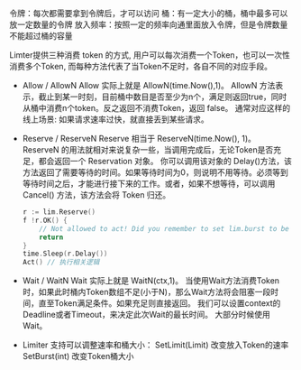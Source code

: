
令牌：每次都需要拿到令牌后，才可以访问
桶：有一定大小的桶，桶中最多可以放一定数量的令牌
放入频率：按照一定的频率向通里面放入令牌，但是令牌数量不能超过桶的容量


Limter提供三种消费 token 的方式, 用户可以每次消费一个Token，也可以一次性消费多个Token, 而每种方法代表了当Token不足时，各自不同的对应手段。
- Allow / AllowN
  Allow 实际上就是 AllowN(time.Now(),1)。
  AllowN 方法表示，截止到某一时刻，目前桶中数目是否至少为n个，满足则返回true，同时从桶中消费n个token。反之返回不消费Token，返回 false。
  通常对应这样的线上场景: 如果请求速率过快，就直接丢到某些请求。
- Reserve / ReserveN
  Reserve 相当于 ReserveN(time.Now(), 1)。
  ReserveN 的用法就相对来说复杂一些，当调用完成后，无论Token是否充足，都会返回一个 Reservation 对象。
  你可以调用该对象的 Delay()方法，该方法返回了需要等待的时间。如果等待时间为0，则说明不用等待。必须等到等待时间之后，才能进行接下来的工作。或者，如果不想等待，可以调用 Cancel() 方法，该方法会将 Token 归还。
  ```go
  r := lim.Reserve()
  f !r.OK() {
      // Not allowed to act! Did you remember to set lim.burst to be > 0 ?
      return
  }
  time.Sleep(r.Delay())
  Act() // 执行相关逻辑
  ```
- Wait / WaitN
  Wait 实际上就是 WaitN(ctx,1)。
  当使用Wait方法消费Token时，如果此时桶内Token数组不足(小于N)，那么Wait方法将会阻塞一段时间，直至Token满足条件。如果充足则直接返回。
  我们可以设置context的Deadline或者Timeout，来决定此次Wait的最长时间。
  大部分时候使用Wait。

- Limiter 支持可以调整速率和桶大小：
  SetLimit(Limit) 改变放入Token的速率
  SetBurst(int) 改变Token桶大小